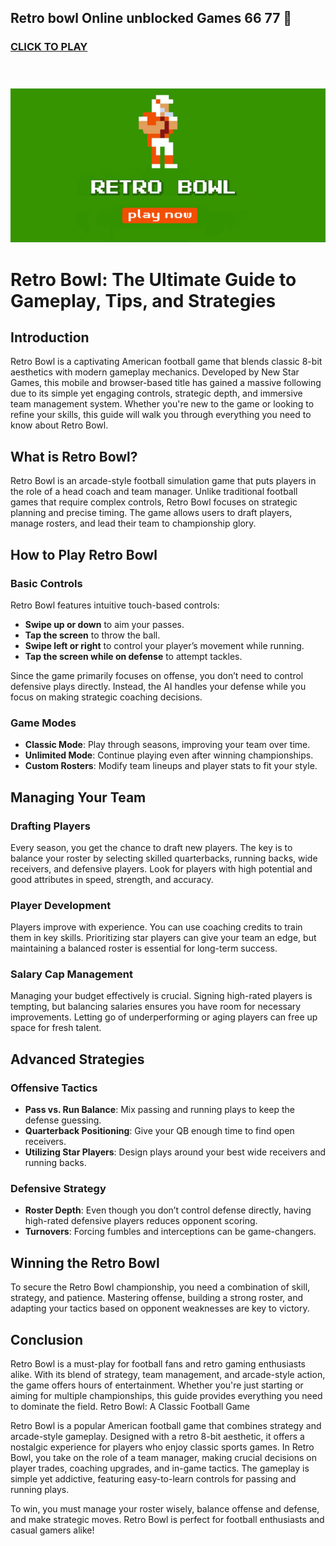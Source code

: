 ## Retro bowl Online unblocked Games 66 77 👋

<h3 class="heading-element" dir="auto">
<a href="https://retrobowl-2.pages.dev/" rel="nofollow">CLICK TO PLAY</a>
<br><br><br>
</h3>
<p dir="auto"><a href="https://retrobowl-2.pages.dev/" rel="nofollow"><img src="https://raw.githubusercontent.com/retro-bowl-unblocked-games-66-77/.github/refs/heads/main/retro.png" alt="retro bowl" secured-asset-link="" style="max-width: 100%;">
</a></p>

# Retro Bowl: The Ultimate Guide to Gameplay, Tips, and Strategies  

## Introduction  

Retro Bowl is a captivating American football game that blends classic 8-bit aesthetics with modern gameplay mechanics. Developed by New Star Games, this mobile and browser-based title has gained a massive following due to its simple yet engaging controls, strategic depth, and immersive team management system. Whether you're new to the game or looking to refine your skills, this guide will walk you through everything you need to know about Retro Bowl.  

## What is Retro Bowl?  

Retro Bowl is an arcade-style football simulation game that puts players in the role of a head coach and team manager. Unlike traditional football games that require complex controls, Retro Bowl focuses on strategic planning and precise timing. The game allows users to draft players, manage rosters, and lead their team to championship glory.  

## How to Play Retro Bowl  

### Basic Controls  

Retro Bowl features intuitive touch-based controls:  

- **Swipe up or down** to aim your passes.  
- **Tap the screen** to throw the ball.  
- **Swipe left or right** to control your player’s movement while running.  
- **Tap the screen while on defense** to attempt tackles.  

Since the game primarily focuses on offense, you don’t need to control defensive plays directly. Instead, the AI handles your defense while you focus on making strategic coaching decisions.  

### Game Modes  

- **Classic Mode**: Play through seasons, improving your team over time.  
- **Unlimited Mode**: Continue playing even after winning championships.  
- **Custom Rosters**: Modify team lineups and player stats to fit your style.  

## Managing Your Team  

### Drafting Players  

Every season, you get the chance to draft new players. The key is to balance your roster by selecting skilled quarterbacks, running backs, wide receivers, and defensive players. Look for players with high potential and good attributes in speed, strength, and accuracy.  

### Player Development  

Players improve with experience. You can use coaching credits to train them in key skills. Prioritizing star players can give your team an edge, but maintaining a balanced roster is essential for long-term success.  

### Salary Cap Management  

Managing your budget effectively is crucial. Signing high-rated players is tempting, but balancing salaries ensures you have room for necessary improvements. Letting go of underperforming or aging players can free up space for fresh talent.  

## Advanced Strategies  

### Offensive Tactics  

- **Pass vs. Run Balance**: Mix passing and running plays to keep the defense guessing.  
- **Quarterback Positioning**: Give your QB enough time to find open receivers.  
- **Utilizing Star Players**: Design plays around your best wide receivers and running backs.  

### Defensive Strategy  

- **Roster Depth**: Even though you don’t control defense directly, having high-rated defensive players reduces opponent scoring.  
- **Turnovers**: Forcing fumbles and interceptions can be game-changers.  

## Winning the Retro Bowl  

To secure the Retro Bowl championship, you need a combination of skill, strategy, and patience. Mastering offense, building a strong roster, and adapting your tactics based on opponent weaknesses are key to victory.  

## Conclusion  

Retro Bowl is a must-play for football fans and retro gaming enthusiasts alike. With its blend of strategy, team management, and arcade-style action, the game offers hours of entertainment. Whether you're just starting or aiming for multiple championships, this guide provides everything you need to dominate the field.
Retro Bowl: A Classic Football Game

Retro Bowl is a popular American football game that combines strategy and arcade-style gameplay. Designed with a retro 8-bit aesthetic, it offers a nostalgic experience for players who enjoy classic sports games. In Retro Bowl, you take on the role of a team manager, making crucial decisions on player trades, coaching upgrades, and in-game tactics. The gameplay is simple yet addictive, featuring easy-to-learn controls for passing and running plays.

To win, you must manage your roster wisely, balance offense and defense, and make strategic moves. Retro Bowl is perfect for football enthusiasts and casual gamers alike!
